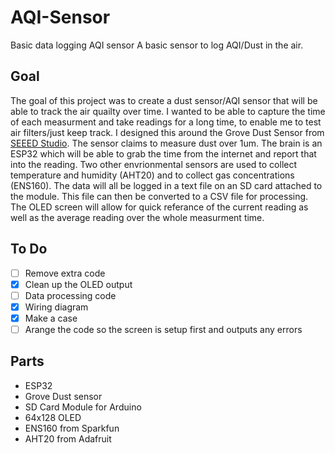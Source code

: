 # AQI-Sensor
Basic data logging AQI sensor
A basic sensor to log AQI/Dust in the air.

## Goal
The goal of this project was to create a dust sensor/AQI sensor that will be able to track the air quailty over time. 
I wanted to be able to capture the time of each measurment and take readings for a long time, to enable me to test air filters/just keep track.
I designed this around the Grove Dust Sensor from [SEEED Studio](https://www.seeedstudio.com/Grove-Dust-Sensor-PPD42NS.html). The sensor claims to measure dust over 1um.
The brain is an ESP32 which will be able to grab the time from the internet and report that into the reading. 
Two other envrionmental sensors are used to collect temperature and humidity (AHT20) and to collect gas concentrations (ENS160).
The data will all be logged in a text file on an SD card attached to the module. This file can then be converted to a CSV file for processing.
The OLED screen will allow for quick referance of the current reading as well as the average reading over the whole measurment time. 

## To Do
- [ ] Remove extra code
- [X] Clean up the OLED output
- [ ] Data processing code
- [X] Wiring diagram
- [X] Make a case
- [ ] Arange the code so the screen is setup first and outputs any errors

## Parts
- ESP32
- Grove Dust sensor
- SD Card Module for Arduino
- 64x128 OLED
- ENS160 from Sparkfun
- AHT20 from Adafruit

